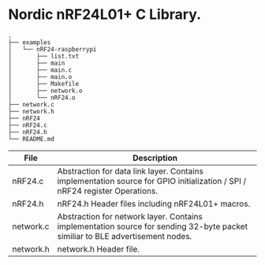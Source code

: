 # Nordic nRF24L01+ C Library.

	.
	├── examples
	│   └── nRF24-raspberrypi
	│       ├── list.txt
	│       ├── main
	│       ├── main.c
	│       ├── main.o
	│       ├── Makefile
	│       ├── network.o
	│       └── nRF24.o
	├── network.c
	├── network.h
	├── nRF24
	├── nRF24.c
	├── nRF24.h
	└── README.md

| File         |      Description                                                                                                                  |
---------------|-----------------------------------------------------------------------------------------------------------------------------------|
| nRF24.c      |      Abstraction for data link layer. Contains implementation source for GPIO initialization / SPI / nRF24 register Operations.   |
| nRF24.h      |      nRF24.h Header files including nRF24L01+ macros.                                                                             |
| network.c    |      Abstraction for network layer. Contains implementation source for sending 32-byte packet similiar to BLE advertisement nodes.|
| network.h    |      network.h Header file.                                                                                                       |

